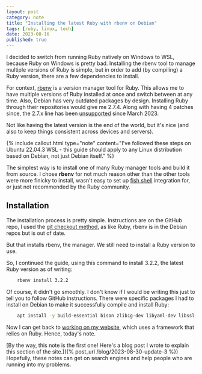 ```yaml
---
layout: post
category: note
title: "Installing the latest Ruby with rbenv on Debian"
tags: [ruby, linux, tech]
date: 2023-08-16
published: true
---
```

I decided to switch from running Ruby natively on Windows to WSL, because Ruby on Windows is pretty bad. Installing the rbenv tool to manage multiple versions of Ruby is simple, but in order to add (by compiling) a Ruby version, there are a few dependencies to install.

For context, [rbenv](https://github.com/rbenv/rbenv) is a version manager tool for Ruby. This allows me to have multiple versions of Ruby installed at once and switch between at any time. Also, Debian has very outdated packages by design. Installing Ruby through their repositories would give me 2.7.4. Along with having 4 patches since, the 2.7.x line has been [unsupported](https://www.ruby-lang.org/en/news/2023/03/30/ruby-2-7-8-released/) since March 2023.

Not like having the latest version is the end of the world, but it's nice (and also to keep things consistent across devices and servers).

{% include callout.html type="note" content="I've followed these steps on Ubuntu 22.04.3 WSL - this guide should apply to any Linux distribution based on Debian, not just Debian itself." %}

The simplest way is to install one of many Ruby manager tools and build it from source. I chose **rbenv** for not much reason other than the other tools were more finicky to install, wasn't easy to set up [fish shell](https://fishshell.com/) integration for, or just not recommended by the Ruby community.

## Installation

The installation process is pretty simple. Instructions are on the GitHub repo, I used the [git checkout method](https://github.com/rbenv/rbenv#basic-git-checkout), as like Ruby, rbenv is in the Debian repos but is out of date.

But that installs rbenv, the manager. We still need to install a Ruby version to use.

So, I continued the guide, using this command to install 3.2.2, the latest Ruby version as of writing:

```bash
    rbenv install 3.2.2
```

Of course, it didn't go smoothly. I don't know if I would be writing this just to tell you to follow GitHub instructions. There were specific packages I had to install on Debian to make it successfully compile and install Ruby:

```bash
    apt install -y build-essential bison zlib1g-dev libyaml-dev libssl-dev libgdbm-dev libreadline-dev libffi-dev
```

Now I can get back to [working on my website](https://github.com/real-jame/realjame/commits/master), which uses a framework that relies on Ruby. Hence, today's note.

[By the way, this note is the first one! Here's a blog post I wrote to explain this section of the site.]({% post_url /blog/2023-08-30-update-3 %}) Hopefully, these notes can get on search engines and help people who are running into my problems.
